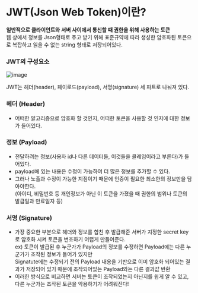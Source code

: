 # JWT(Json Web Token)이란?
**일반적으로 클라이언트와 서버 사이에서 통신할 때 권한을 위해 사용하는 토큰**  
웹 상에서 정보를 Json형태로 주고 받기 위해 표준규약에 따라 생성한 암호화된 토큰으로 복잡하고 읽을 수 없는 string 형태로 저장되어있다.

### JWT의 구성요소
![image](https://github.com/miraexhoi/study/assets/109408165/75ab1cdd-dde1-420b-a744-5801a05530fa)


JWT는 헤더(header), 페이로드(payload), 서명(signature) 세 파트로 나눠져 있다.
### 헤더 (Header)
- 어떠한 알고리즘으로 암호화 할 것인지, 어떠한 토큰을 사용할 것 인지에 대한 정보가 들어있다.
### 정보 (Payload)
- 전달하려는 정보(사용자 id나 다른 데이터들, 이것들을 클레임이라고 부른다)가 들어있다.  
- payload에 있는 내용은 수정이 가능하여 더 많은 정보를 추가할 수 있다.  
- 그러나 노출과 수정이 가능한 지점이기 때문에 인증이 필요한 최소한의 정보만을 담아야한다.  
  (아이디, 비밀번호 등 개인정보가 아닌 이 토큰을 가졌을 때 권한의 범위나 토큰의 발급일과 만료일자 등)
### 서명 (Signature)
- 가장 중요한 부분으로 헤더와 정보를 합친 후 발급해준 서버가 지정한 secret key로 암호화 시켜 토큰을 변조하기 어렵게 만들어준다.  
  ex) 토큰이 발급된 후 누군가가 Payload의 정보를 수정하면 Payload에는 다른 누군가가 조작된 정보가 들어가 있지만  
      Signatute에는 수정되기 전의 Payload 내용을 기반으로 이미 암호화 되어있는 결과가 저장되어 있기 때문에 조작되어있는 Payload와는 다른 결과값 반환
- 이러한 방식으로 비교하면 서버는 토큰이 조작되었는지 아닌지를 쉽게 알 수 있고, 다른 누군가는 조작된 토큰을 악용하기가 어려워진다!

